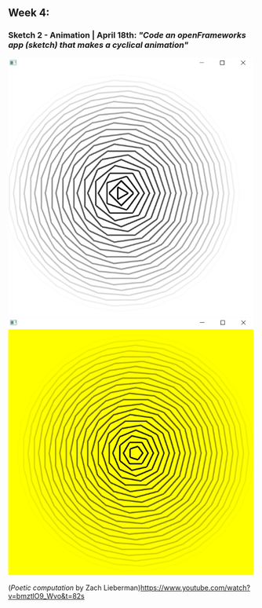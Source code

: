 ## Week 4:

### Sketch 2 - Animation | April 18th: _"Code an openFrameworks app (sketch) that makes a cyclical animation"_

<img src="test.png" width ="500" />  <img src="test1.png" width ="500" />

(_Poetic computation_ by Zach Lieberman)https://www.youtube.com/watch?v=bmztlO9_Wvo&t=82s
